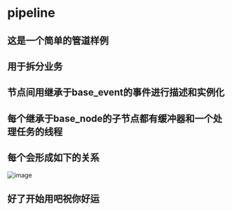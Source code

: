 # pipeline
## 这是一个简单的管道样例
## 用于拆分业务 
## 节点间用继承于base_event的事件进行描述和实例化
## 每个继承于base_node的子节点都有缓冲器和一个处理任务的线程
## 每个会形成如下的关系
![image](https://github.com/huangzhibear/pipeline/assets/31907585/ca23200b-2cc0-44c6-8553-450bb6edb1f7)


## 好了开始用吧祝你好运

